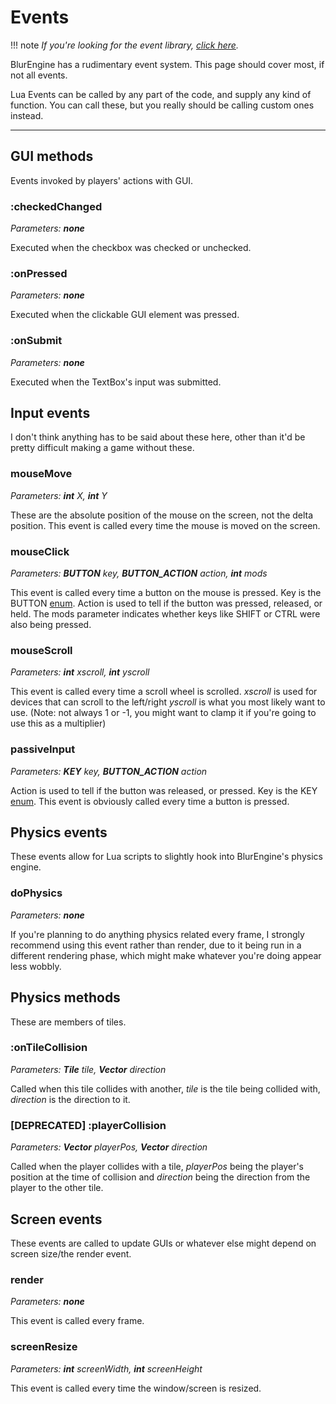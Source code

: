 # Events

!!! note
    *If you're looking for the event library, [click here](libraries/event.md).*

BlurEngine has a rudimentary event system. This page should cover most, if not all events.

Lua Events can be called by any part of the code, and supply any kind of function. You can call these, but you really should be calling custom ones instead.

- - -

## GUI methods

Events invoked by players' actions with GUI.

### :checkedChanged

*Parameters: __none__*

Executed when the checkbox was checked or unchecked.

### :onPressed

*Parameters: __none__*

Executed when the clickable GUI element was pressed.

### :onSubmit

*Parameters: __none__*

Executed when the TextBox's input was submitted.

## Input events

I don't think anything has to be said about these here, other than it'd be pretty difficult making a game without these.

### mouseMove

*Parameters: __int__ X, __int__ Y*

These are the absolute position of the mouse on the screen, not the delta position.
This event is called every time the mouse is moved on the screen.

### mouseClick

*Parameters: __BUTTON__ key, __BUTTON_ACTION__ action, __int__ mods*

This event is called every time a button on the mouse is pressed.
Key is the BUTTON [enum](enums.md). 
Action is used to tell if the button was pressed, released, or held.
The mods parameter indicates whether keys like SHIFT or CTRL were also being pressed.

### mouseScroll

*Parameters: __int__ xscroll, __int__ yscroll*

This event is called every time a scroll wheel is scrolled.
*xscroll* is used for devices that can scroll to the left/right
*yscroll* is what you most likely want to use. (Note: not always 1 or -1, you might want to clamp it if you're going to use this as a multiplier)

### passiveInput

*Parameters: __KEY__ key, __BUTTON_ACTION__ action*

Action is used to tell if the button was released, or pressed.
Key is the KEY [enum](enums.md).
This event is obviously called every time a button is pressed.

## Physics events

These events allow for Lua scripts to slightly hook into BlurEngine's physics engine.

### doPhysics

*Parameters: __none__*

If you're planning to do anything physics related every frame, I strongly recommend using this event rather than render, due to it being run in a different rendering phase, which might make whatever you're doing appear less wobbly.

## Physics methods

These are members of tiles.

### :onTileCollision

*Parameters:  __Tile__ tile, __Vector__ direction*

Called when this tile collides with another, *tile* is the tile being collided with, *direction* is the direction to it.

### [DEPRECATED] :playerCollision

*Parameters: __Vector__ playerPos, __Vector__ direction*

Called when the player collides with a tile, *playerPos* being the player's position at the time of collision and *direction* being the direction from the player to the other tile.

## Screen events

These events are called to update GUIs or whatever else might depend on screen size/the render event.

### render

*Parameters: __none__*

This event is called every frame.

### screenResize

*Parameters: __int__ screenWidth, __int__ screenHeight*

This event is called every time the window/screen is resized.